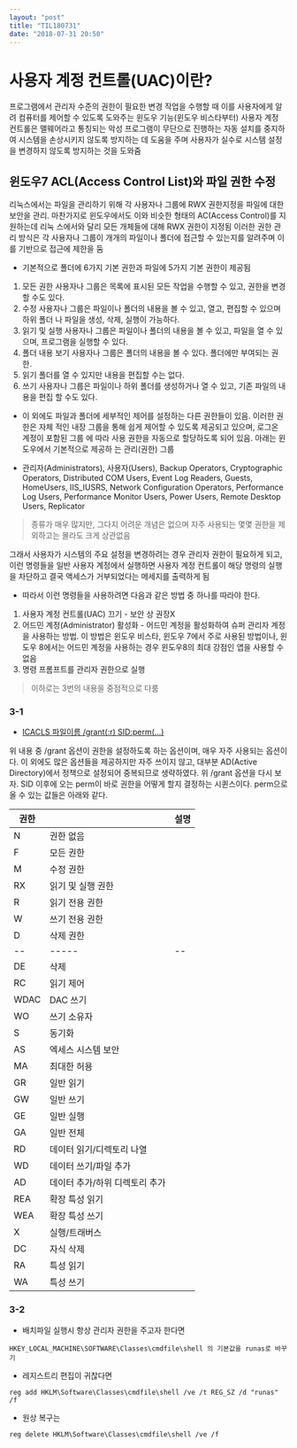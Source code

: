 ```yaml
---
layout: "post"
title: "TIL180731"
date: "2018-07-31 20:50"
---
```


# 사용자 계정 컨트롤(UAC)이란?

프로그램에서 관리자 수준의 권한이 필요한 변경 작업을 수행할 때 이를 사용자에게 알려
컴퓨터를 제어할 수 있도록 도와주는 윈도우 기능(윈도우 비스타부터)
사용자 계정 컨트롤은 맬웨어라고 통칭되는 악성 프로그램이 무단으로 진행하는 자동 설치를
중지하여 시스템을 손상시키지 않도록 방지하는 데 도움을 주며 사용자가 실수로 시스템 설정
을 변경하지 않도록 방지하는 것을 도와줌

## 윈도우7 ACL(Access Control List)와 파일 권한 수정

리눅스에서는 파일을 관리하기 위해 각 사용자나 그룹에 RWX 권한지정을 파일에 대한 보안을
관리. 마찬가지로 윈도우에서도 이와 비슷한 형태의 AC(Access Control)를 지원하는데 리눅
스에서와 달리 모든 개체들에 대해 RWX 권한이 지정됨
이러한 권한 관리 방식은 각 사용자나 그룹이 개개의 파일이나 폴더에 접근할 수 있는지를
알려주며 이를 기반으로 접근에 제한을 둠

 * 기본적으로 폴더에 6가지 기본 권한과 파일에 5가지 기본 권한이 제공됨
1. 모든 권한
 사용자나 그룹은 목록에 표시된 모든 작업을 수행할 수 있고, 권한을 변경할 수도 있다.
2. 수정
 사용자나 그룹은 파일이나 폴더의 내용을 볼 수 있고, 열고, 편집할 수 있으며 하위 폴더
 나 파일을 생성, 삭제, 실행이 가능하다.
3. 읽기 및 실행
 사용자나 그룹은 파일이나 폴더의 내용을 볼 수 있고, 파일을 열 수 있으며, 프로그램을
 실행할 수 있다.
4. 폴더 내용 보기
 사용자나 그룹은 폴더의 내용을 볼 수 있다. 폴더에만 부여되는 권한.
5. 읽기
 폴더를 열 수 있지만 내용을 편집할 수는 없다.
6. 쓰기
 사용자나 그룹은 파일이나 하위 폴더를 생성하거나 열 수 있고, 기존 파일의 내용을 편집
 할 수도 있다.


* 이 외에도 파일과 폴더에 세부적인 제어를 설정하는 다른 권한들이 있음. 이러한 권한은 자체
적인 내장 그룹을 통해 쉽게 제어할 수 있도록 제공되고 있으며, 로그온 계정이 포함된 그룹
에 따라 사용 권한을 자동으로 할당하도록 되어 있음. 아래는 윈도우에서 기본적으로 제공하
는 관리(권한) 그룹

- 관리자(Administrators), 사용자(Users), Backup Operators, Cryptographic Operators,
Distributed COM Users, Event Log Readers, Guests, HomeUsers, IIS_IUSRS, Network
Configuration Operators, Performance Log Users, Performance Monitor Users, Power
Users, Remote Desktop Users, Replicator

> 종류가 매우 많지만, 그다지 어려운 개념은 없으며 자주 사용되는 몇몇 권한을 제외하고는 몰라도 크게 상관없음

그래서 사용자가 시스템의 주요 설정을 변경하려는 경우 관리자 권한이 필요하게 되고,
이런 명령들을 일반 사용자 계정에서 실행하면 사용자 계정 컨트롤이 해당 명령의 실행을
차단하고 결국 액세스가 거부되었다는 메세지를 출력하게 됨

* 따라서 이런 명령들을 사용하려면 다음과 같은 방법 중 하나를 따라야 한다.

 1. 사용자 계정 컨트롤(UAC) 끄기 - 보안 상 권장X
 2. 어드민 계정(Administrator) 활성화 - 어드민 계정을 활성화하여 슈퍼 관리자 계정을 사용하는 방법. 이 방법은  윈도우 비스타, 윈도우 7에서 주로 사용된 방법이나, 윈도우 8에서는 어드민 계정을 사용하는 경우 윈도우8의 최대 강점인 앱을 사용할 수 없음
 3. 명령 프롬프트를 관리자 권한으로 실행

> 이하로는 3번의 내용을 중점적으로 다룸

### 3-1

* [ICACLS 파일이름 /grant(:r) SID:perm(...)][599fcda7]

  [599fcda7]: http://blog.naver.com/PostView.nhn?blogId=mjnms&logNo=220464088526&parentCategoryNo=&categoryNo=&viewDate=&isShowPopularPosts=false&from=postView "[출처] 파일 시스템 관리 #10 - 파일 권한 수정. ICACLS 명령|작성자 MJSoft)"

위 내용 중 /grant 옵션이 권한을 설정하도록 하는 옵션이며, 매우 자주 사용되는 옵션이다. 이 외에도 많은 옵션들을 제공하지만 자주 쓰이지 않고, 대부분 AD(Active Directory)에서 정책으로 설정되어 중복되므로 생략하였다. 위 /grant 옵션을 다시 보자. SID 이후에 오는 perm이 바로 권한을 어떻게 할지 결정하는 시퀸스이다. perm으로 올 수 있는 값들은 아래와 같다.

 권한|   |  설명
--|-----|--
  | N   |  권한 없음
  | F   |  모든 권한
  | M   |  수정 권한
  | RX  |  읽기 및 실행 권한
  | R   |  읽기 전용 권한
  | W   |  쓰기 전용 권한
  | D   |  삭제 권한
--|-----|--
  | DE  |  삭제
  | RC  |  읽기 제어
  | WDAC|  DAC 쓰기
  | WO  |  쓰기 소유자
  | S   |  동기화
  | AS  |  엑세스 시스템 보안
  | MA  |  최대한 허용
  | GR  |  일반 읽기
  | GW  |  일반 쓰기
  | GE  |  일반 실행
  | GA  |  일반 전체
  | RD  |  데이터 읽기/디렉토리 나열
  | WD  |  데이터 쓰기/파일 추가
  | AD  |  데이터 추가/하위 디렉토리 추가
  | REA |  확장 특성 읽기
  | WEA |  확장 특성 쓰기
  | X   |  실행/트래버스
  | DC  |  자식 삭제
  | RA  |  특성 읽기
  | WA  |  특성 쓰기

### 3-2

+ 배치파일 실행시 항상 관리자 권한을 주고자 한다면

`HKEY_LOCAL_MACHINE\SOFTWARE\Classes\cmdfile\shell 의 기본값을 runas로 바꾸기`


+ 레지스트리 편집이 귀찮다면

`reg add HKLM\Software\Classes\cmdfile\shell /ve /t REG_SZ /d "runas" /f`


+ 원상 복구는

`reg delete HKLM\Software\Classes\cmdfile\shell /ve /f`
